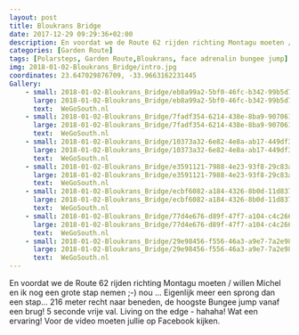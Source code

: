 ```yaml
---
layout: post
title: Bloukrans Bridge
date: 2017-12-29 09:29:36+02:00
description: En voordat we de Route 62 rijden richting Montagu moeten / willen Michel en ik nog een grote stap nemen ;-) nou ... Eigenlijk meer een sprong dan een stap... 216 meter recht naar beneden, de hoogste Bungee jump vanaf een
categories: [Garden Route]
tags: [Polarsteps, Garden Route,Bloukrans, face adrenalin bungee jump]
img: 2018-01-02-Bloukrans_Bridge/intro.jpg
coordinates: 23.647029876709, -33.9663162231445
Gallery:
    - small: 2018-01-02-Bloukrans_Bridge/eb8a99a2-5bf0-46fc-b342-99b5d7bd4501_large_image.jpg
      large: 2018-01-02-Bloukrans_Bridge/eb8a99a2-5bf0-46fc-b342-99b5d7bd4501_large_image.jpg
      text:  WeGoSouth.nl
    - small: 2018-01-02-Bloukrans_Bridge/7fadf354-6214-438e-8ba9-907061c1328f_large_image.jpg
      large: 2018-01-02-Bloukrans_Bridge/7fadf354-6214-438e-8ba9-907061c1328f_large_image.jpg
      text:  WeGoSouth.nl
    - small: 2018-01-02-Bloukrans_Bridge/10373a32-6e82-4e8a-ab17-449df3825b50_large_image.jpg
      large: 2018-01-02-Bloukrans_Bridge/10373a32-6e82-4e8a-ab17-449df3825b50_large_image.jpg
      text:  WeGoSouth.nl
    - small: 2018-01-02-Bloukrans_Bridge/e3591121-7988-4e23-93f8-29c83a460573_large_image.jpg
      large: 2018-01-02-Bloukrans_Bridge/e3591121-7988-4e23-93f8-29c83a460573_large_image.jpg
      text:  WeGoSouth.nl
    - small: 2018-01-02-Bloukrans_Bridge/ecbf6082-a184-4326-8b0d-11d83799e384_large_image.jpg
      large: 2018-01-02-Bloukrans_Bridge/ecbf6082-a184-4326-8b0d-11d83799e384_large_image.jpg
      text:  WeGoSouth.nl
    - small: 2018-01-02-Bloukrans_Bridge/77d4e676-d89f-47f7-a104-c4c2663b0b73_large_image.jpg
      large: 2018-01-02-Bloukrans_Bridge/77d4e676-d89f-47f7-a104-c4c2663b0b73_large_image.jpg
      text:  WeGoSouth.nl
    - small: 2018-01-02-Bloukrans_Bridge/29e98456-f556-46a3-a9e7-7a2e98d318c2_large_image.jpg
      large: 2018-01-02-Bloukrans_Bridge/29e98456-f556-46a3-a9e7-7a2e98d318c2_large_image.jpg
      text:  WeGoSouth.nl
---
```

En voordat we de Route 62 rijden richting Montagu moeten / willen Michel en ik nog een grote stap nemen ;-) nou ... Eigenlijk meer een sprong dan een stap... 216 meter recht naar beneden, de hoogste Bungee jump vanaf een brug! 5 seconde vrije val. Living on the edge - hahaha! Wat een ervaring! Voor de video moeten jullie op Facebook kijken. 
